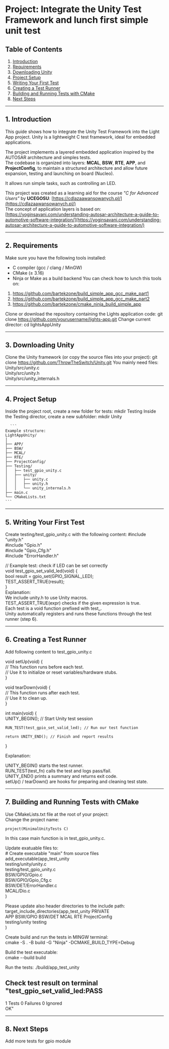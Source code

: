 # Project: Integrate the Unity Test Framework and lunch first simple unit test

## Table of Contents
1. [Introduction](#1-introduction)  
2. [Requirements](#2-requirements)  
3. [Downloading Unity](#3-downloading-unity)  
4. [Project Setup](#4-project-setup)  
5. [Writing Your First Test](#5-writing-your-first-test)  
6. [Creating a Test Runner](#6-creating-a-test-runner)  
7. [Building and Running Tests with CMake](#7-building-and-running-tests-with-cmake)  
8. [Next Steps](#8-next-steps)  

---

## 1. Introduction
This guide shows how to integrate the Unity Test Framework into the Light App project.
Unity is a lightweight C test framework, ideal for embedded applications.

The project implements a layered embedded application inspired by the AUTOSAR architecture and simples tests.  
The codebase is organized into layers: **MCAL**, **BSW**, **RTE**, **APP**, and **ProjectConfig**, to maintain a structured architecture and allow future expansion, testing and launching on board (Nucleo).

It allows run simple tasks, such as controlling an LED.  

This project was created as a learning aid for the course *"C for Advanced Users"* by **UCEGOSU**: [https://cdlazaawansowanych.pl/](https://cdlazaawansowanych.pl/)   
The concept of application layers is based on:  
[https://yoginsavani.com/understanding-autosar-architecture-a-guide-to-automotive-software-integration/](https://yoginsavani.com/understanding-autosar-architecture-a-guide-to-automotive-software-integration/)

---

## 2. Requirements
Make sure you have the following tools installed:
- C compiler (gcc / clang / MinGW)
- CMake (≥ 3.16)
- Ninja or Make as a build backend
You can check how to lunch this tools on:
1) https://github.com/bartekzone/build_simple_app_gcc_make_part1
2) https://github.com/bartekzone/build_simple_app_gcc_make_part2
3) https://github.com/bartekzone/cmake_ninja_build_simple_app

Clone or download the repository containing the Lights application code:
    git clone https://github.com/yourusername/lights-app.git
Change current director:
    cd lightsAppUnity

---

## 3. Downloading Unity

Clone the Unity framework (or copy the source files into your project):
    git clone https://github.com/ThrowTheSwitch/Unity.git
You mainly need files: 
    Unity/src/unity.c  
    Unity/src/unity.h  
    Unity/src/unity_internals.h

---

## 4. Project Setup
Inside the project root, create a new folder for tests:
    mkdir Testing
Inside the Testing director, create a new subfolder:
    mkdir Unity
<pre lang="markdown"> <code> ``` 
Example structure:
LightAppUnity/
│
├── APP/
├── BSW/
├── MCAL/
├── RTE/
├── ProjectConfig/
├── Testing/
│   ├── test_gpio_unity.c
│   ├── unity/
│   │   ├── unity.c
│   │   ├── unity.h
│   │   └── unity_internals.h
├── main.c
└── CMakeLists.txt
``` </code> </pre>

---

## 5. Writing Your First Test
Create testing/test_gpio_unity.c with the following content:
#include "unity.h"  
#include "Gpio.h"  
#include "Gpio_Cfg.h"  
#include "ErrorHandler.h"  

// Example test: check if LED can be set correctly  
void test_gpio_set_valid_led(void) {  
    bool result = gpio_set(GPIO_SIGNAL_LED);  
    TEST_ASSERT_TRUE(result);  
}  
Explanation:  
We include unity.h to use Unity macros.  
TEST_ASSERT_TRUE(expr) checks if the given expression is true.  
Each test is a void function prefixed with test_.  
Unity automatically registers and runs these functions through the test runner (step 6).  

---

## 6. Creating a Test Runner
Add following content to test_gpio_unity.c

void setUp(void) {  
    // This function runs before each test.  
    // Use it to initialize or reset variables/hardware stubs.  
}  

void tearDown(void) {  
    // This function runs after each test.  
    // Use it to clean up.  
}  

int main(void) {  
    UNITY_BEGIN(); // Start Unity test session  

    RUN_TEST(test_gpio_set_valid_led); // Run our test function

    return UNITY_END(); // Finish and report results
}

Explanation:

UNITY_BEGIN() starts the test runner.  
RUN_TEST(test_fn) calls the test and logs pass/fail.  
UNITY_END() prints a summary and returns exit code.  
setUp() / tearDown() are hooks for preparing and cleaning test state.  

---

## 7. Building and Running Tests with CMake
Use CMakeLists.txt file at the root of your project:  
Change the project name:  

    project(MinimalUnityTests C) 
    
In this case main function is in test_gpio_unity.c. 

Update exatuable files to:  
    # Create executable "main" from source files  
        add_executable(app_test_unity  
        testing/unity/unity.c  
        testing/test_gpio_unity.c  
        BSW/GPIO/Gpio.c  
        BSW/GPIO/Gpio_Cfg.c  
        BSW/DET/ErrorHandler.c  
        MCAL/Dio.c  
        )  

Please update also header directories to the include path:  
    target_include_directories(app_test_unity PRIVATE  
        APP BSW/GPIO BSW/DET MCAL RTE ProjectConfig  
        testing/unity testing  
    )  

Create build and run the tests in MINGW terminal:  
    cmake -S . -B build -G "Ninja" -DCMAKE_BUILD_TYPE=Debug  

Build the test executable:  
    cmake --build build  

Run the tests:
    ./build/app_test_unity  

Check test result on terminal "test_gpio_set_valid_led:PASS  
-----------------------  
1 Tests 0 Failures 0 Ignored  
OK"   

---

## 8. Next Steps
Add more tests for gpio module
